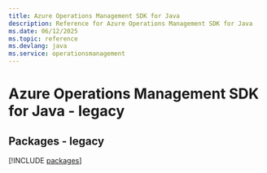 ```yaml
---
title: Azure Operations Management SDK for Java
description: Reference for Azure Operations Management SDK for Java
ms.date: 06/12/2025
ms.topic: reference
ms.devlang: java
ms.service: operationsmanagement
---
```

# Azure Operations Management SDK for Java - legacy
## Packages - legacy
[!INCLUDE [packages](operations-management-index.md)]